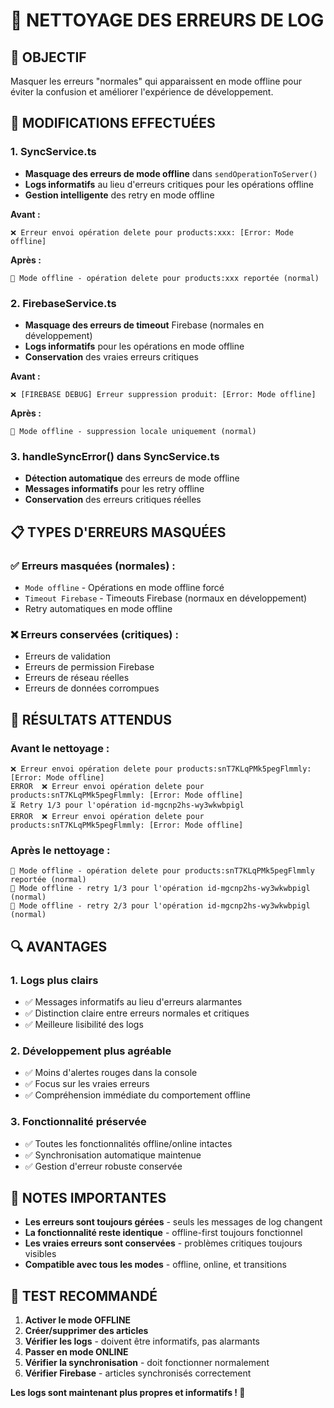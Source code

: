 # 🧹 NETTOYAGE DES ERREURS DE LOG

## 🎯 OBJECTIF
Masquer les erreurs "normales" qui apparaissent en mode offline pour éviter la confusion et améliorer l'expérience de développement.

## 🔧 MODIFICATIONS EFFECTUÉES

### 1. **SyncService.ts**
- **Masquage des erreurs de mode offline** dans `sendOperationToServer()`
- **Logs informatifs** au lieu d'erreurs critiques pour les opérations offline
- **Gestion intelligente** des retry en mode offline

**Avant :**
```
❌ Erreur envoi opération delete pour products:xxx: [Error: Mode offline]
```

**Après :**
```
📱 Mode offline - opération delete pour products:xxx reportée (normal)
```

### 2. **FirebaseService.ts**
- **Masquage des erreurs de timeout** Firebase (normales en développement)
- **Logs informatifs** pour les opérations en mode offline
- **Conservation** des vraies erreurs critiques

**Avant :**
```
❌ [FIREBASE DEBUG] Erreur suppression produit: [Error: Mode offline]
```

**Après :**
```
📱 Mode offline - suppression locale uniquement (normal)
```

### 3. **handleSyncError() dans SyncService.ts**
- **Détection automatique** des erreurs de mode offline
- **Messages informatifs** pour les retry offline
- **Conservation** des erreurs critiques réelles

## 📋 TYPES D'ERREURS MASQUÉES

### ✅ **Erreurs masquées (normales) :**
- `Mode offline` - Opérations en mode offline forcé
- `Timeout Firebase` - Timeouts Firebase (normaux en développement)
- Retry automatiques en mode offline

### ❌ **Erreurs conservées (critiques) :**
- Erreurs de validation
- Erreurs de permission Firebase
- Erreurs de réseau réelles
- Erreurs de données corrompues

## 🎯 RÉSULTATS ATTENDUS

### **Avant le nettoyage :**
```
❌ Erreur envoi opération delete pour products:snT7KLqPMk5pegFlmmly: [Error: Mode offline]
ERROR  ❌ Erreur envoi opération delete pour products:snT7KLqPMk5pegFlmmly: [Error: Mode offline]
⏳ Retry 1/3 pour l'opération id-mgcnp2hs-wy3wkwbpigl
ERROR  ❌ Erreur envoi opération delete pour products:snT7KLqPMk5pegFlmmly: [Error: Mode offline]
```

### **Après le nettoyage :**
```
📱 Mode offline - opération delete pour products:snT7KLqPMk5pegFlmmly reportée (normal)
📱 Mode offline - retry 1/3 pour l'opération id-mgcnp2hs-wy3wkwbpigl (normal)
📱 Mode offline - retry 2/3 pour l'opération id-mgcnp2hs-wy3wkwbpigl (normal)
```

## 🔍 AVANTAGES

### **1. Logs plus clairs**
- ✅ Messages informatifs au lieu d'erreurs alarmantes
- ✅ Distinction claire entre erreurs normales et critiques
- ✅ Meilleure lisibilité des logs

### **2. Développement plus agréable**
- ✅ Moins d'alertes rouges dans la console
- ✅ Focus sur les vraies erreurs
- ✅ Compréhension immédiate du comportement offline

### **3. Fonctionnalité préservée**
- ✅ Toutes les fonctionnalités offline/online intactes
- ✅ Synchronisation automatique maintenue
- ✅ Gestion d'erreur robuste conservée

## 📝 NOTES IMPORTANTES

- **Les erreurs sont toujours gérées** - seuls les messages de log changent
- **La fonctionnalité reste identique** - offline-first toujours fonctionnel
- **Les vraies erreurs sont conservées** - problèmes critiques toujours visibles
- **Compatible avec tous les modes** - offline, online, et transitions

## 🧪 TEST RECOMMANDÉ

1. **Activer le mode OFFLINE**
2. **Créer/supprimer des articles**
3. **Vérifier les logs** - doivent être informatifs, pas alarmants
4. **Passer en mode ONLINE**
5. **Vérifier la synchronisation** - doit fonctionner normalement
6. **Vérifier Firebase** - articles synchronisés correctement

**Les logs sont maintenant plus propres et informatifs ! 🎉**

